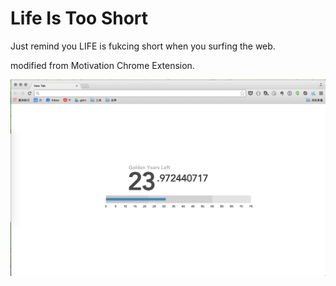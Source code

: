 Life Is Too Short
=================

Just remind you LIFE is fukcing short when you surfing the web.

modified from Motivation Chrome Extension.

![](screenshot.png)
